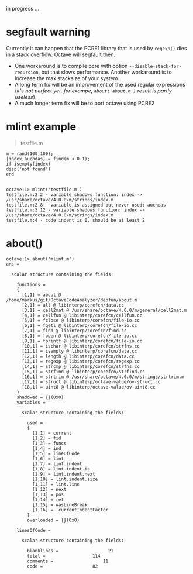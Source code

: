 in progress ... 

# segfault warning

Currently it can happen that the PCRE1 library that is used by `regexp()` dies in a stack overflow. Octave will segfault then. 
* One workaround is to compile pcre with option `--disable-stack-for-recursion`, but that slows performance. Another workaround is to increase the max stacksize of your system.
* A long term fix will be an improvement of the used regular expressions (_it's not perfect yet. for exampe, `about('about.m')` result is partly useless_)
* A much longer term fix will be to port octave using PCRE2

# mlint example

> testfile.m

    m = rand(100,100);
    [index,auchdas] = find(m < 0.1);
    if isempty(index)
    disp('not found')
    end


    octave:1> mlint('testfile.m')
    testfile.m:2:2 - variable shadows function: index -> /usr/share/octave/4.0.0/m/strings/index.m
    testfile.m:2:8 - variable is assigned but never used: auchdas
    testfile.m:3:12 - variable shadows function: index -> /usr/share/octave/4.0.0/m/strings/index.m
    testfile.m:4 - code indent is 0, should be at least 2


# about()

    octave:1> about('mlint.m')
    ans =

      scalar structure containing the fields:

        functions = 
        {
          [1,1] = about @ /home/markus/git/OctaveCodeAnalyzer/depfun/about.m
          [2,1] = all @ libinterp/corefcn/data.cc
          [3,1] = cell2mat @ /usr/share/octave/4.0.0/m/general/cell2mat.m
          [4,1] = cellfun @ libinterp/corefcn/cellfun.cc
          [5,1] = fclose @ libinterp/corefcn/file-io.cc
          [6,1] = fgetl @ libinterp/corefcn/file-io.cc
          [7,1] = find @ libinterp/corefcn/find.cc
          [8,1] = fopen @ libinterp/corefcn/file-io.cc
          [9,1] = fprintf @ libinterp/corefcn/file-io.cc
          [10,1] = ischar @ libinterp/corefcn/strfns.cc
          [11,1] = isempty @ libinterp/corefcn/data.cc
          [12,1] = length @ libinterp/corefcn/data.cc
          [13,1] = regexp @ libinterp/corefcn/regexp.cc
          [14,1] = strcmp @ libinterp/corefcn/strfns.cc
          [15,1] = strfind @ libinterp/corefcn/strfind.cc
          [16,1] = strtrim @ /usr/share/octave/4.0.0/m/strings/strtrim.m
          [17,1] = struct @ libinterp/octave-value/ov-struct.cc
          [18,1] = uint8 @ libinterp/octave-value/ov-uint8.cc
        }
        shadowed = {}(0x0)
        variables =

          scalar structure containing the fields:

            used = 
            {
              [1,1] = current
              [1,2] = fid
              [1,3] = funcs
              [1,4] = ind
              [1,5] = lineOfCode
              [1,6] = lint
              [1,7] = lint.indent
              [1,8] = lint.indent.is
              [1,9] = lint.indent.next
              [1,10] = lint.indent.size
              [1,11] = lint.line
              [1,12] = next
              [1,13] = pos
              [1,14] = ret
              [1,15] = wasLineBreak
              [1,16] =  currentIndentFactor
            }
            overloaded = {}(0x0)

        linesOfCode =

          scalar structure containing the fields:

            blanklines =                   21
            total =                  114
            comments =                   11
            code =                   82

